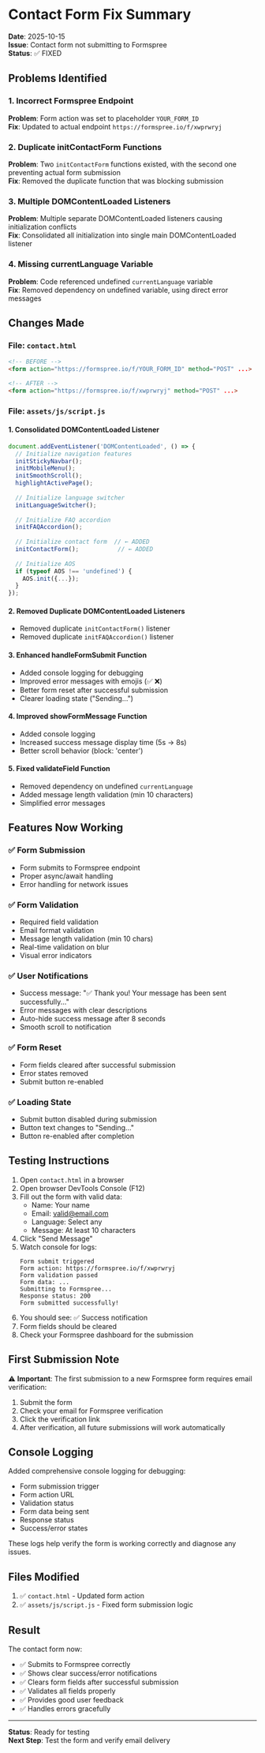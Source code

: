 # Contact Form Fix Summary

**Date**: 2025-10-15  
**Issue**: Contact form not submitting to Formspree  
**Status**: ✅ FIXED

## Problems Identified

### 1. Incorrect Formspree Endpoint
**Problem**: Form action was set to placeholder `YOUR_FORM_ID`  
**Fix**: Updated to actual endpoint `https://formspree.io/f/xwprwryj`

### 2. Duplicate initContactForm Functions
**Problem**: Two `initContactForm` functions existed, with the second one preventing actual form submission  
**Fix**: Removed the duplicate function that was blocking submission

### 3. Multiple DOMContentLoaded Listeners
**Problem**: Multiple separate DOMContentLoaded listeners causing initialization conflicts  
**Fix**: Consolidated all initialization into single main DOMContentLoaded listener

### 4. Missing currentLanguage Variable
**Problem**: Code referenced undefined `currentLanguage` variable  
**Fix**: Removed dependency on undefined variable, using direct error messages

## Changes Made

### File: `contact.html`
```html
<!-- BEFORE -->
<form action="https://formspree.io/f/YOUR_FORM_ID" method="POST" ...>

<!-- AFTER -->
<form action="https://formspree.io/f/xwprwryj" method="POST" ...>
```

### File: `assets/js/script.js`

#### 1. Consolidated DOMContentLoaded Listener
```javascript
document.addEventListener('DOMContentLoaded', () => {
  // Initialize navigation features
  initStickyNavbar();
  initMobileMenu();
  initSmoothScroll();
  highlightActivePage();
  
  // Initialize language switcher
  initLanguageSwitcher();
  
  // Initialize FAQ accordion
  initFAQAccordion();
  
  // Initialize contact form  // ← ADDED
  initContactForm();           // ← ADDED
  
  // Initialize AOS
  if (typeof AOS !== 'undefined') {
    AOS.init({...});
  }
});
```

#### 2. Removed Duplicate DOMContentLoaded Listeners
- Removed duplicate `initContactForm()` listener
- Removed duplicate `initFAQAccordion()` listener

#### 3. Enhanced handleFormSubmit Function
- Added console logging for debugging
- Improved error messages with emojis (✅ ❌)
- Better form reset after successful submission
- Clearer loading state ("Sending...")

#### 4. Improved showFormMessage Function
- Added console logging
- Increased success message display time (5s → 8s)
- Better scroll behavior (block: 'center')

#### 5. Fixed validateField Function
- Removed dependency on undefined `currentLanguage`
- Added message length validation (min 10 characters)
- Simplified error messages

## Features Now Working

### ✅ Form Submission
- Form submits to Formspree endpoint
- Proper async/await handling
- Error handling for network issues

### ✅ Form Validation
- Required field validation
- Email format validation
- Message length validation (min 10 chars)
- Real-time validation on blur
- Visual error indicators

### ✅ User Notifications
- Success message: "✅ Thank you! Your message has been sent successfully..."
- Error messages with clear descriptions
- Auto-hide success message after 8 seconds
- Smooth scroll to notification

### ✅ Form Reset
- Form fields cleared after successful submission
- Error states removed
- Submit button re-enabled

### ✅ Loading State
- Submit button disabled during submission
- Button text changes to "Sending..."
- Button re-enabled after completion

## Testing Instructions

1. Open `contact.html` in a browser
2. Open browser DevTools Console (F12)
3. Fill out the form with valid data:
   - Name: Your name
   - Email: valid@email.com
   - Language: Select any
   - Message: At least 10 characters
4. Click "Send Message"
5. Watch console for logs:
   ```
   Form submit triggered
   Form action: https://formspree.io/f/xwprwryj
   Form validation passed
   Form data: ...
   Submitting to Formspree...
   Response status: 200
   Form submitted successfully!
   ```
6. You should see: ✅ Success notification
7. Form fields should be cleared
8. Check your Formspree dashboard for the submission

## First Submission Note

⚠️ **Important**: The first submission to a new Formspree form requires email verification:
1. Submit the form
2. Check your email for Formspree verification
3. Click the verification link
4. After verification, all future submissions will work automatically

## Console Logging

Added comprehensive console logging for debugging:
- Form submission trigger
- Form action URL
- Validation status
- Form data being sent
- Response status
- Success/error states

These logs help verify the form is working correctly and diagnose any issues.

## Files Modified

1. ✅ `contact.html` - Updated form action
2. ✅ `assets/js/script.js` - Fixed form submission logic

## Result

The contact form now:
- ✅ Submits to Formspree correctly
- ✅ Shows clear success/error notifications
- ✅ Clears form fields after successful submission
- ✅ Validates all fields properly
- ✅ Provides good user feedback
- ✅ Handles errors gracefully

---

**Status**: Ready for testing  
**Next Step**: Test the form and verify email delivery
